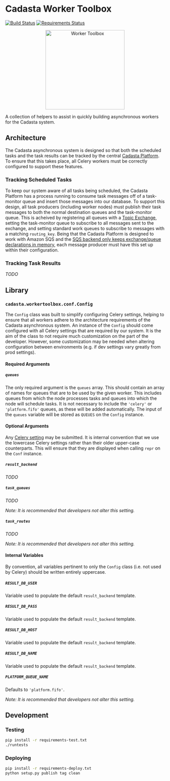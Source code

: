 # Cadasta Worker Toolbox

[![Build Status](https://travis-ci.org/Cadasta/cadasta-workertoolbox.svg?branch=master)](https://travis-ci.org/Cadasta/cadasta-workertoolbox)
[![Requirements Status](https://requires.io/github/Cadasta/cadasta-workertoolbox/requirements.svg?branch=master)](https://requires.io/github/Cadasta/cadasta-workertoolbox/requirements/?branch=master)

<div align="center">
  <img width="250" src="https://user-images.githubusercontent.com/897290/27895378-a5bd9902-61cf-11e7-923e-fa07014bc5ed.png" alt="Worker Toolbox">
</div>

A collection of helpers to assist in quickly building asynchronous workers for the Cadasta system.

## Architecture
The Cadasta asynchronous system is designed so that both the scheduled tasks and the task results can be tracked by the central [Cadasta Platform](https://github.com/Cadasta/cadasta-platform). To ensure that this takes place, all Celery workers must be correctly configured to support these features.

### Tracking Scheduled Tasks
To keep our system aware of all tasks being scheduled, the Cadasta Platform has a process running to consume task messages off of a task-monitor queue and insert those messages into our database. To support this design, all task producers (including worker nodes) must publish their task messages to both the normal destination queues and the task-monitor queue. This is acheived by registering all queues with a [Topic Exchange](http://docs.celeryproject.org/en/latest/userguide/routing.html#topic-exchanges), setting the task-monitor queue to subscribe to all messages sent to the exchange, and setting standard work queues to subscribe to messages with a matching `routing_key`. Being that the Cadasta Platform is designed to work with Amazon SQS and the [SQS backend only keeps exchange/queue declarations in memory](http://docs.celeryproject.org/projects/kombu/en/v4.0.2/introduction.html#f1), each message producer must have this set up within their configuration.

### Tracking Task Results

_TODO_


## Library

### `cadasta.workertoolbox.conf.Config`
The `Config` class was built to simplify configuring Celery settings, helping to ensure that all workers adhere to the architecture requirements of the Cadasta asynchronous system. An instance of the `Config` should come configured with all Celery settings that are required by our system. It is the aim of the class to not require much customization on the part of the developer. However, some customization may be needed when altering configuration between environments (e.g. if dev settings vary greatly from prod settings).

#### Required Arguments

##### `queues`
The only required argument is the `queues` array. This should contain an array of names for queues that are to be used by the given worker. This includes queues from which the node processes tasks and queues into which the node will schedule tasks. It is not necessary to include the `'celery'` or `'platform.fifo'` queues, as these will be added automatically. The input of the `queues` variable will be stored as `QUEUES` on the `Config` instance.


#### Optional Arguments
Any [Celery setting](http://docs.celeryproject.org/en/v4.0.2/userguide/configuration.html#new-lowercase-settings) may be submitted. It is internal convention that we use the lowercase Celery settings rather than their older upper-case counterparts. This will ensure that they are displayed when calling `repr` on the `Conf` instance.

##### `result_backend`
_TODO_

##### `task_queues`
_TODO_

_Note: It is recommended that developers not alter this setting._

##### `task_routes`
_TODO_

_Note: It is recommended that developers not alter this setting._

#### Internal Variables
By convention, all variables pertinent to only the `Config` class (i.e. not used by Celery) should be written entirely uppercase.

##### `RESULT_DB_USER`
Variable used to populate the default `result_backend` template.


##### `RESULT_DB_PASS`
Variable used to populate the default `result_backend` template.


##### `RESULT_DB_HOST`
Variable used to populate the default `result_backend` template.


##### `RESULT_DB_NAME`
Variable used to populate the default `result_backend` template.


##### `PLATFORM_QUEUE_NAME`
Defaults to `'platform.fifo'`.

_Note: It is recommended that developers not alter this setting._


## Development

### Testing

```bash
pip install -r requirements-test.txt
./runtests
```

### Deploying

```bash
pip install -r requirements-deploy.txt
python setup.py publish tag clean
```
